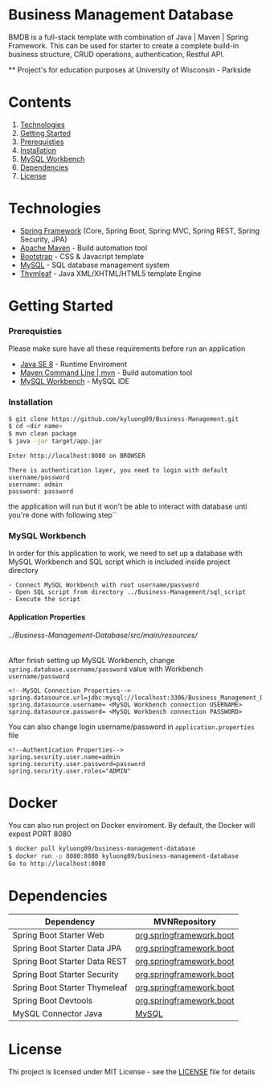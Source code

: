 # Business Management Database

BMDB is a full-stack template with combination of Java | Maven | Spring Framework. This can be used for starter to create a complete build-in business structure, CRUD operations, authentication, Restful API.

** Project's for education purposes at University of Wisconsin - Parkside

# Contents
1. [Technologies](#technologies)
2. [Getting Started](#getting-started)
3. [Prerequisties](#prerequisties)
4. [Installation](#installation)
5. [MySQL Workbench](#mysql-workbench)
6. [Dependencies](#dependencies)
7. [License](#license)


# Technologies
  - [Spring Framework](https://spring.io/) (Core, Spring Boot, Spring MVC, Spring REST, Spring Security, JPA)
  - [Apache Maven](https://maven.apache.org/) - Build automation tool
  - [Bootstrap](https://getbootstrap.com/) - CSS & Javacript template
  - [MySQL](https://www.mysql.com/) - SQL database management system
  - [Thymleaf](https://www.thymeleaf.org/) - Java XML/XHTML/HTML5 template Engine



# Getting Started
### Prerequisties
Please make sure have all these requirements before run an application
- [Java SE 8](https://www.oracle.com/technetwork/java/javase/downloads/jre8-downloads-2133155.html) - Runtime Enviroment
- [ Maven Command Line | mvn](https://maven.apache.org/download.cgi) - Build automation tool
- [ MySQL Workbench](https://dev.mysql.com/downloads/workbench/) - MySQL IDE
### Installation

```sh
$ git clone https://github.com/kyluong09/Business-Management.git
$ cd <dir name> 
$ mvn clean package 
$ java -jar target/app.jar

Enter http://localhost:8080 on BROWSER
```
```
There is authentication layer, you need to login with default username/password
username: admin
password: password
```

the application will run but it won't be able to interact with database unti you're done with following step`` 
### MySQL Workbench
In order for this application to work, we need to set up a database with MySQL Workbench and SQL script which is included inside project directory
```
- Connect MySQL Workbench with root username/password
- Open SQL script from directory ../Business-Management/sql_script
- Execute the script
```

#### Application Properties
###### ../Business-Management-Database/src/main/resources/
After finish setting up MySQL Workbench, change ``spring.database.username/password`` value with Workbench ``username/password``

```
<!--MySQL Connection Properties-->
spring.datasource.url=jdbc:mysql://localhost:3306/Business_Management_Database
spring.datasource.username= <MySQL Workbench connection USERNAME>
spring.datasource.password= <MySQL Workbench connection PASSWORD>
```
You can also change login username/password in ``application.properties`` file
```
<!--Authentication Properties-->
spring.security.user.name=admin 
spring.security.user.password=password
spring.security.user.roles="ADMIN"
```


# Docker
You can also run project on Docker enviroment. By default, the Docker will expost PORT 8080
```sh
$ docker pull kyluong09/business-management-database
$ docker run -p 8080:8080 kyluong09/business-management-database
Go to http://localhost:8080
```


# Dependencies

| Dependency | MVNRepository |
| ------ | ------ |
| Spring Boot Starter Web | [org.springframework.boot](https://mvnrepository.com/artifact/org.springframework.boot/spring-boot-starter-web) |
| Spring Boot Starter Data JPA | [org.springframework.boot](https://mvnrepository.com/artifact/org.springframework.boot/spring-boot-starter-data-jpa) |
| Spring Boot Starter Data REST | [org.springframework.boot](https://mvnrepository.com/artifact/org.springframework.boot/spring-boot-starter-data-rest) |
| Spring Boot Starter Security | [org.springframework.boot](https://mvnrepository.com/artifact/org.springframework.boot/spring-boot-starter-security) |
| Spring Boot Starter Thymeleaf | [org.springframework.boot](https://mvnrepository.com/artifact/org.springframework.boot/spring-boot-starter-thymeleaf) |
| Spring Boot Devtools | [org.springframework.boot](https://mvnrepository.com/artifact/org.springframework.boot/spring-boot-devtools) |
| MySQL Connector Java | [MySQL](https://mvnrepository.com/artifact/mysql/mysql-connector-java) |

# License
Thi project is licensed under MIT License - see the [LICENSE](https://github.com/kyluong09/Business-Management-Database/blob/master/LICENSE) file for details


